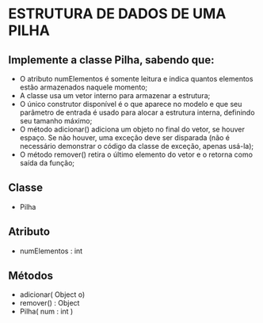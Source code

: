 # ESTRUTURA DE DADOS DE UMA PILHA

## Implemente a classe Pilha, sabendo que:
- O atributo numElementos é somente leitura e indica quantos
elementos estão armazenados naquele momento;
- A classe usa um vetor interno para armazenar a estrutura;
- O único construtor disponível é o que aparece no modelo e que seu parâmetro de entrada é usado para alocar a estrutura interna, definindo seu
tamanho máximo;
- O método adicionar() adiciona um objeto no final do vetor, se houver espaço. Se não
houver, uma exceção deve ser disparada (não é necessário demonstrar o código da
classe de exceção, apenas usá-la);
- O método remover() retira o último elemento do vetor e o retorna como saída da
função;

## Classe
- Pilha

## Atributo
- numElementos : int

## Métodos
- adicionar( Object o)
- remover() : Object
- Pilha( num : int )
